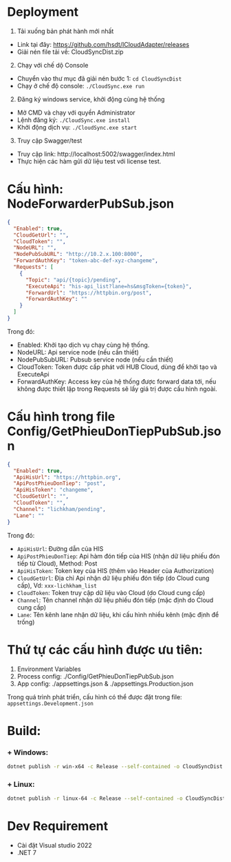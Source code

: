 # Deployment


1. Tải xuống bản phát hành mới nhất

- Link tại đây: https://github.com/hsdt/ICloudAdapter/releases
- Giải nén file tải về: CloudSyncDist.zip

2. Chạy với chế dộ Console
- Chuyển vào thư mục đã giải nén bước 1: `cd CloudSyncDist`
- Chạy ở chế độ console: `./CloudSync.exe run`

2. Đăng ký windows service, khởi động cùng hệ thống

- Mở CMD và chạy với quyền Administrator
- Lệnh đăng ký: `./CloudSync.exe install`
- Khởi động dịch vụ: `./CloudSync.exe start`

3. Truy cập Swagger/test
- Truy cập link: http://localhost:5002/swagger/index.html
- Thực hiện các hàm gửi dữ liệu test với license test.

# Cấu hình: NodeForwarderPubSub.json

```json
{
  "Enabled": true,
  "CloudGetUrl": "",
  "CloudToken": "",
  "NodeURL": "",
  "NodePubSubURL": "http://10.2.x.100:8000",
  "ForwardAuthKey": "token-abc-def-xyz-changeme",
  "Requests": [
    {
      "Topic": "api/{topic}/pending",
      "ExecuteApi": "his-api_list?lane=hs&msgToken={token}",
      "ForwardUrl": "https://httpbin.org/post",
      "ForwardAuthKey": ""
    }
  ]
}
```

Trong đó:
- Enabled: Khởi tạo dịch vụ chạy cùng hệ thống.
- NodeURL: Api service node (nếu cần thiết)
- NodePubSubURL: Pubsub service node (nếu cần thiết)
- CloudToken: Token được cấp phát với HUB Cloud, dùng để khởi tạo và ExecuteApi
- ForwardAuthKey: Access key của hệ thống được forward data tới, nếu không được thiết lập trong Requests sẽ lấy giá trị được cấu hình ngoài.

# Cấu hình trong file Config/GetPhieuDonTiepPubSub.json
```json
{
  "Enabled": true,
  "ApiHisUrl": "https://httpbin.org",
  "ApiPostPhieuDonTiep": "post",
  "ApiHisToken": "changeme",
  "CloudGetUrl": "",
  "CloudToken": "",
  "Channel": "lichkham/pending",
  "Lane": ""
}
```

Trong đó:
- `ApiHisUrl`: Đường dẫn của HIS
- `ApiPostPhieuDonTiep`: Api hàm đón tiếp của HIS (nhận dữ liệu phiếu đón tiếp từ Cloud), Method: Post
- `ApiHisToken`: Token key của HIS (thêm vào Header của Authorization)
- `CloudGetUrl`: Địa chỉ Api nhận dữ liệu phiếu đón tiếp (do Cloud cung cấp), Vd: `xxx-lichkham_list`
- `CloudToken`: Token truy cập dữ liệu vào Cloud (do Cloud cung cấp)
- `Channel`: Tên channel nhận dữ liệu phiếu đón tiếp (mặc định do Cloud cung cấp)
- `Lane`: Tên kênh lane nhận dữ liệu, khi cấu hình nhiều kênh (mặc định để trống)

# Thứ tự các cấu hình được ưu tiên:

1. Environment Variables
2. Process config: ./Config/GetPhieuDonTiepPubSub.json
3. App config: ./appsettings.json & ./appsettings.Production.json

Trong quá trình phát triển, cấu hình có thể được đặt trong file: `appsettings.Development.json`

  
# Build:

### + Windows: 
```bash
dotnet publish -r win-x64 -c Release --self-contained -o CloudSyncDist
```

### + Linux: 
```bash
dotnet publish -r linux-64 -c Release --self-contained -o CloudSyncDist
```

# Dev Requirement

- Cài đặt Visual studio 2022
- .NET 7
